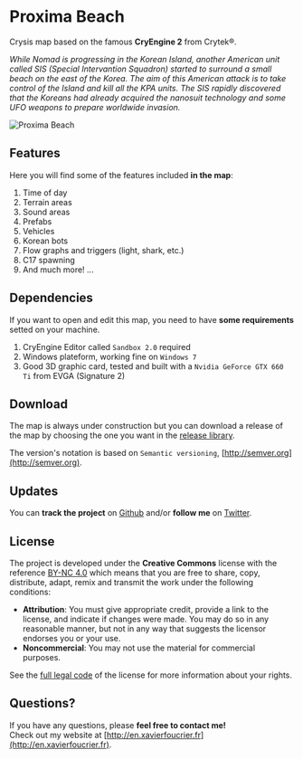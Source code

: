 Proxima Beach
=============
Crysis map based on the famous **CryEngine 2** from Crytek®.

*While Nomad is progressing in the Korean Island, another American unit called SIS (Special Intervantion Squadron) started to surround a small beach on the east of the Korea. The aim of this American attack is to take control of the Island and kill all the KPA units. The SIS rapidly discovered that the Koreans had already acquired the nanosuit technology and some UFO weapons to prepare worldwide invasion.*

![Proxima Beach](https://raw.github.com/xavierfoucrier/proxima-beach/master/logo.png "Proxima Beach")


Features
--------
Here you will find some of the features included **in the map**:

1. Time of day
2. Terrain areas
3. Sound areas
4. Prefabs
5. Vehicles
6. Korean bots
7. Flow graphs and triggers (light, shark, etc.)
8. C17 spawning
9. And much more! ...


Dependencies
------------
If you want to open and edit this map, you need to have **some requirements** setted on your machine.

1. CryEngine Editor called `Sandbox 2.0` required
2. Windows plateform, working fine on `Windows 7`
3. Good 3D graphic card, tested and built with a `Nvidia GeForce GTX 660 Ti` from EVGA (Signature 2)


Download
--------
The map is always under construction but you can download a release of the map by choosing the one you want in the [release library](https://github.com/xavierfoucrier/proxima-beach/releases).

The version's notation is based on `Semantic versioning`, [http://semver.org](http://semver.org).


Updates
-------
You can **track the project** on [Github](http://github.com/xavierfoucrier) and/or **follow me** on [Twitter](http://twitter.com/xavierfoucrier).


License
-------
The project is developed under the **Creative Commons** license with the reference [BY-NC 4.0](http://creativecommons.org/licenses/by-nc/4.0/) which means that you are free to share, copy, distribute, adapt, remix and transmit the work under the following conditions:

- **Attribution**: You must give appropriate credit, provide a link to the license, and indicate if changes were made. You may do so in any reasonable manner, but not in any way that suggests the licensor endorses you or your use.
- **Noncommercial**: You may not use the material for commercial purposes.

See the [full legal code](http://creativecommons.org/licenses/by-nc/4.0/) of the license for more information about your rights.


Questions?
----------
If you have any questions, please **feel free to contact me!**  
Check out my website at [http://en.xavierfoucrier.fr](http://en.xavierfoucrier.fr).